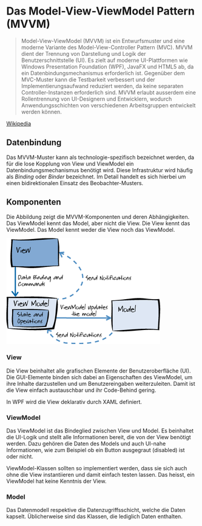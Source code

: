 # Das Model-View-ViewModel Pattern (MVVM)

> Model-View-ViewModel (MVVM) ist ein Entwurfsmuster und eine moderne Variante des Model-View-Controller Pattern (MVC). MVVM  dient der Trennung von Darstellung und Logik der Benutzerschnittstelle (UI). Es zielt auf moderne UI-Plattformen wie Windows Presentation Foundation (WPF), JavaFX und HTML5 ab, da ein Datenbindungsmechanismus erforderlich ist. Gegenüber dem MVC-Muster kann die Testbarkeit verbessert und der Implementierungsaufwand reduziert werden, da keine separaten Controller-Instanzen erforderlich sind. MVVM erlaubt ausserdem eine Rollentrennung von UI-Designern und Entwicklern, wodurch Anwendungsschichten von verschiedenen Arbeitsgruppen entwickelt werden können. 

[Wikipedia](https://de.wikipedia.org/wiki/Model_View_ViewModel)

## Datenbindung 

Das MVVM-Muster kann als technologie-spezifisch bezeichnet werden, da für die lose Kopplung von View und ViewModel ein Datenbindungsmechanismus benötigt wird. Diese Infrastruktur wird häufig als _Binding_ oder _Binder_ bezeichnet. Im Detail handelt es sich hierbei um einen bidirektionalen Einsatz des Beobachter-Musters.

## Komponenten 

Die Abbildung zeigt die MVVM-Komponenten und deren Abhängigkeiten. Das ViewModel kennt das Model, aber nicht die View. Die View kennt das ViewModel. Das Model kennt weder die View noch das ViewModel. 

![Bild 1](res/01.png)

### View 

Die View beinhaltet alle grafischen Elemente der Benutzeroberfläche (UI). Die GUI-Elemente binden sich dabei an Eigenschaften des ViewModel, um ihre Inhalte darzustellen und um Benutzereingaben weiterzuleiten. Damit ist die View einfach austauschbar und ihr Code-Behind gering. 

In WPF wird die View deklarativ durch XAML definiert.

### ViewModel 

Das ViewModel ist das Bindeglied zwischen View und Model. Es beinhaltet die UI-Logik und stellt alle Informationen bereit, die von der View benötigt werden. Dazu gehören die Daten des Models und auch UI-nahe Informationen, wie zum Beispiel ob ein Button ausgegraut (disabled) ist oder nicht. 

ViewModel-Klassen sollten so implementiert werden, dass sie sich auch ohne die View instantiieren und damit einfach testen lassen. Das heisst, ein ViewModel hat keine Kenntnis der View.

### Model 

Das Datenmodell respektive die Datenzugriffsschicht, welche die Daten kapselt. Üblicherweise sind das Klassen, die lediglich Daten enthalten. 


<!-- 
Einführungstext ggf. auch vom Rheinwerk-Ebook nehmen: http://openbook.rheinwerk-verlag.de/visual_csharp_2012/1997_28_005.html#dodtpa8342005-172b-4576-8718-22adb0bcac1e

Bei WPF gibt es wie beim Vorgänger WindowsForms die Möglichkeit, C#-Code in einer Code-Behind-Datei zu schreiben. Zum Beispiele die Implementation von Event-Handlern. Auf diese Weise  wird eine Trennung von XAML-Code für die Darstellung der Benutzeroberfläche und C#-Code für die Funktionalität erreicht. Diese Trennung von View und Logik ist schon mal gut, aber bei weitem noch nicht perfekt; denn die Abhängigkeiten zwischen GUI und einzelnen Logikkomponenten bleibt und die Testbarkeit ist nicht optimal. Das MVVM-Entwurfsmuster reduziert diese Abhängigkeiten deutlich. Das sieht man daran, dass die Model-Klassen nichts vom ViewModel wissen (müssen) und das ViewModel selbst weiss nichts von der View. Und wer sich nicht kennt, hat auch keine Abhängigkeiten zueinander. 


Input von hier: https://www.codeproject.com/Articles/1052346/ICommand-Interface-in-WPF

if we are using MVVM Pattern then generally we should not write code in code-behind files. So we cannot use RoutedEvents because RoutedEvents are not accessible in ViewModels. That is why we have to use Commands to execute desired code block written in ViewModel. Thus Commands provides glue between View and ViewModel for interactivity.



# ViewModel einbinden 

```xml
<Window  xmlns:vm="clr-namespace:TextBox_und_ListBox_MVVM.ViewModels" >

<Window.Resources>
    <vm:MainWindowViewModel x:Key="viewModel" />
</Window.Resources>

</Window>
```

und dann: 
1. Grid (Hauptlayout-Container oder alternativ: das Window) mit Maus markieren 
2. Im Eigenschaftenfenster: > Common > DataContext > Default > Create DataBinding > StaticResource 

-->